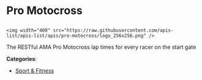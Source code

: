 # Pro Motocross<p align="center">
    <img width="400" src="https://raw.githubusercontent.com/apis-list/apis-list/apis/pro-motocross/logo_256x256.png" />
</p>

The RESTful AMA Pro Motocross lap times for every racer on the start gate

**Categories**:

- [Sport & Fitness](https://github/apis-list/apis-list#sport-and-fitness)





